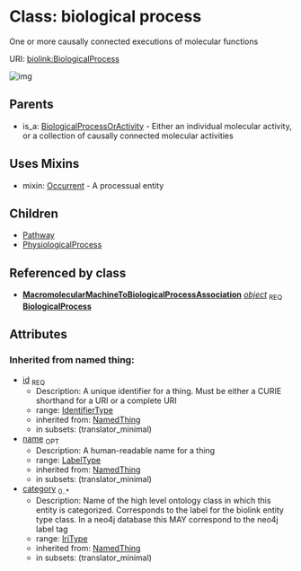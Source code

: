 # Class: biological process


One or more causally connected executions of molecular functions

URI: [biolink:BiologicalProcess](https://w3id.org/biolink/vocab/BiologicalProcess)

![img](http://yuml.me/diagram/nofunky;dir:TB/class/\[MacromolecularMachineToBiologicalProcessAssociation]-%20object%201..1>\[BiologicalProcess|id(i):identifier_type;name(i):label_type%20%3F;category(i):iri_type%20*],%20\[BiologicalProcess]uses%20-.->\[Occurrent],%20\[BiologicalProcess]^-\[PhysiologicalProcess],%20\[BiologicalProcess]^-\[Pathway],%20\[BiologicalProcessOrActivity]^-\[BiologicalProcess])
## Parents

 *  is_a: [BiologicalProcessOrActivity](BiologicalProcessOrActivity.md) - Either an individual molecular activity, or a collection of causally connected molecular activities
## Uses Mixins

 *  mixin: [Occurrent](Occurrent.md) - A processual entity
## Children

 * [Pathway](Pathway.md)
 * [PhysiologicalProcess](PhysiologicalProcess.md)
## Referenced by class

 *  **[MacromolecularMachineToBiologicalProcessAssociation](MacromolecularMachineToBiologicalProcessAssociation.md)** *[object](macromolecular_machine_to_biological_process_association_object.md)*  <sub>REQ</sub>  **[BiologicalProcess](BiologicalProcess.md)**
## Attributes

### Inherited from named thing:

 * [id](id.md)  <sub>REQ</sub>
    * Description: A unique identifier for a thing. Must be either a CURIE shorthand for a URI or a complete URI
    * range: [IdentifierType](IdentifierType.md)
    * inherited from: [NamedThing](NamedThing.md)
    * in subsets: (translator_minimal)
 * [name](name.md)  <sub>OPT</sub>
    * Description: A human-readable name for a thing
    * range: [LabelType](LabelType.md)
    * inherited from: [NamedThing](NamedThing.md)
    * in subsets: (translator_minimal)
 * [category](category.md)  <sub>0..*</sub>
    * Description: Name of the high level ontology class in which this entity is categorized. Corresponds to the label for the biolink entity type class. In a neo4j database this MAY correspond to the neo4j label tag
    * range: [IriType](IriType.md)
    * inherited from: [NamedThing](NamedThing.md)
    * in subsets: (translator_minimal)
